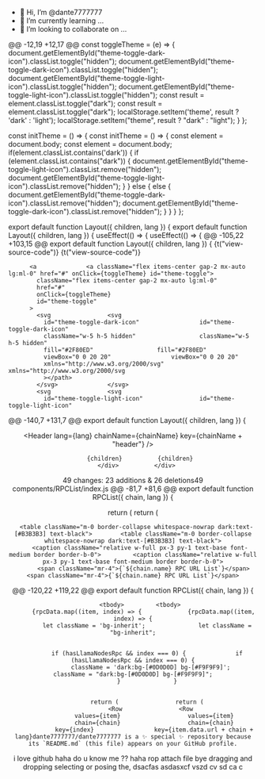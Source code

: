 - 👋 Hi, I’m @dante7777777
- 🌱 I’m currently learning ...
- 💞️ I’m looking to collaborate on ...

@@ -12,19 +12,17 @@ const toggleTheme = (e) => {
  document.getElementById("theme-toggle-dark-icon").classList.toggle("hidden");	  document.getElementById("theme-toggle-dark-icon").classList.toggle("hidden");
  document.getElementById("theme-toggle-light-icon").classList.toggle("hidden");	  document.getElementById("theme-toggle-light-icon").classList.toggle("hidden");
  const result = element.classList.toggle("dark");	  const result = element.classList.toggle("dark");
  localStorage.setItem('theme', result ? 'dark' : 'light');	  localStorage.setItem("theme", result ? "dark" : "light");
}	};


const initTheme = () => {	const initTheme = () => {
  const element = document.body;	  const element = document.body;
  if(element.classList.contains('dark')) {	  if (element.classList.contains("dark")) {
    document.getElementById("theme-toggle-light-icon").classList.remove("hidden");	    document.getElementById("theme-toggle-light-icon").classList.remove("hidden");
  }	  } else {
  else {	
    document.getElementById("theme-toggle-dark-icon").classList.remove("hidden");	    document.getElementById("theme-toggle-dark-icon").classList.remove("hidden");
  }	  }
}	};



export default function Layout({ children, lang }) {	export default function Layout({ children, lang }) {
  useEffect(() => {	  useEffect(() => {
@@ -105,22 +103,15 @@ export default function Layout({ children, lang }) {
            <span className="text-base font-medium">{t("view-source-code")}</span>	            <span className="text-base font-medium">{t("view-source-code")}</span>
          </a>	          </a>


          <a	          <a className="flex items-center gap-2 mx-auto lg:ml-0" href="#" onClick={toggleTheme} id="theme-toggle">
            className="flex items-center gap-2 mx-auto lg:ml-0"	
            href="#"	
            onClick={toggleTheme}	
            id="theme-toggle"	
          >	
            <svg	            <svg
              id="theme-toggle-dark-icon"	              id="theme-toggle-dark-icon"
              className="w-5 h-5 hidden"	              className="w-5 h-5 hidden"
              fill="#2F80ED"	              fill="#2F80ED"
              viewBox="0 0 20 20"	              viewBox="0 0 20 20"
              xmlns="http://www.w3.org/2000/svg"	              xmlns="http://www.w3.org/2000/svg
              ></path>	
            </svg>	            </svg>
            <svg	            <svg
              id="theme-toggle-light-icon"	              id="theme-toggle-light-icon"
@@ -140,7 +131,7 @@ export default function Layout({ children, lang }) {
        </div>	        </div>
      </div>	      </div>
      <div className="dark:bg-[#181818] bg-[#f3f3f3] p-5 relative flex flex-col gap-5">	      <div className="dark:bg-[#181818] bg-[#f3f3f3] p-5 relative flex flex-col gap-5">
        <Header lang={lang} chainName={chainName} key={chainName} />	        <Header lang={lang} chainName={chainName} key={chainName + "header"} />


        {children}	        {children}
      </div>	      </div>
  49 changes: 23 additions & 26 deletions49  
components/RPCList/index.js
@@ -81,7 +81,6 @@ export default function RPCList({ chain, lang }) {


  return (	  return (
    <div className="shadow dark:bg-[#0D0D0D] bg-white p-8 rounded-[10px] flex flex-col gap-3 overflow-hidden col-span-full relative overflow-x-auto">	    <div className="shadow dark:bg-[#0D0D0D] bg-white p-8 rounded-[10px] flex flex-col gap-3 overflow-hidden col-span-full relative overflow-x-auto">

      <table className="m-0 border-collapse whitespace-nowrap dark:text-[#B3B3B3] text-black">	      <table className="m-0 border-collapse whitespace-nowrap dark:text-[#B3B3B3] text-black">
        <caption className="relative w-full px-3 py-1 text-base font-medium border border-b-0">	        <caption className="relative w-full px-3 py-1 text-base font-medium border border-b-0">
          <span className="mr-4">{`${chain.name} RPC URL List`}</span>	          <span className="mr-4">{`${chain.name} RPC URL List`}</span>
@@ -120,22 +119,22 @@ export default function RPCList({ chain, lang }) {


        <tbody>	        <tbody>
          {rpcData.map((item, index) => {	          {rpcData.map((item, index) => {
            let className = 'bg-inherit';	            let className = "bg-inherit";


            if (hasLlamaNodesRpc && index === 0) {	            if (hasLlamaNodesRpc && index === 0) {
              className = 'dark:bg-[#0D0D0D] bg-[#F9F9F9]';	              className = "dark:bg-[#0D0D0D] bg-[#F9F9F9]";
            }	            }


            return (	            return (
              <Row	              <Row
                values={item}	                values={item}
                chain={chain}	                chain={chain}
                key={index}	                key={item.data.url + chain + lang}dante7777777/dante7777777 is a ✨ special ✨ repository because its `README.md` (this file) appears on your GitHub profile.
i love github haha
do u know me ??
haha
rop 
attach file bye dragging and dropping selecting or posing the, dsacfas
asdasxcf vszd cv sd ca c
